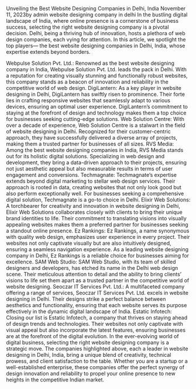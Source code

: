 Unveiling the Best Website Designing Companies in Delhi, India
November 11, 2023by admin
website designing company in delhi
In the bustling digital landscape of India, where online presence is a cornerstone of business success, selecting the right website designing company is a pivotal decision. Delhi, being a thriving hub of innovation, hosts a plethora of web design companies, each vying for attention. In this article, we spotlight the top players— the best website designing companies in Delhi, India, whose expertise extends beyond borders.

Webpulse Solution Pvt. Ltd.: Renowned as the best website designing company in India, Webpulse Solution Pvt. Ltd. leads the pack in Delhi. With a reputation for creating visually stunning and functionally robust websites, this company stands as a beacon of innovation and reliability in the competitive world of web design.
DigiLantern: As a key player in website designing in Delhi, DigiLantern has swiftly risen to prominence. Their forte lies in crafting responsive websites that seamlessly adapt to various devices, ensuring an optimal user experience. DigiLantern’s commitment to staying at the forefront of design and technology makes them a top choice for businesses seeking cutting-edge solutions.
Web Solution Centre: With over a decade of experience, Web Solution Centre is a stalwart in the field of website designing in Delhi. Recognized for their customer-centric approach, they have successfully delivered a diverse array of projects, making them a trusted partner for businesses of all sizes.
RVS Media: Among the best website designing companies in India, RVS Media stands out for its holistic digital solutions. Specializing in web design and development, they bring a data-driven approach to their projects, ensuring not just aesthetic appeal but also measurable results in terms of user engagement and conversions.
Techmagnate: Techmagnate’s expertise extends beyond digital marketing to stellar web design services. Their approach is rooted in data, creating websites that not only look good but also perform exceptionally well. For businesses seeking a comprehensive digital solution, Techmagnate is a go-to choice in Delhi.
Elixir Web Solutions: A torchbearer for creativity and innovation in website designing in Delhi, Elixir Web Solutions collaborates closely with clients to bring their unique brand identities to life. Their commitment to translating visions into visually appealing websites makes them a preferred partner for businesses seeking a standout online presence.
Ez Rankings: Ez Rankings, a name synonymous with quality web design, emphasizes user experience in every project. Their websites not only captivate visually but are also intuitively designed, ensuring a seamless navigation experience. As a leading website designing company in Delhi, Ez Rankings is a reliable choice for businesses aiming for excellence.
SAM Web Studio: SAM Web Studio, with its team of skilled designers and developers, has etched its name in the Delhi web design scene. Their meticulous attention to detail and the ability to bring clients’ visions to life set them apart as a trusted partner in the competitive world of website designing.
Seoczar IT Services Pvt. Ltd.: A multifaceted company offering a range of services, Seoczar IT Services Pvt. Ltd. excels in website designing in Delhi. Their designs strike a perfect balance between aesthetics and functionality, ensuring that each website serves its purpose effectively in the dynamic digital landscape of India.
Estatic Infotech: Closing our list is Estatic Infotech, a company that thrives on staying ahead of design trends and technologies. Their websites not only captivate with visual appeal but also incorporate the latest features, ensuring businesses are at the forefront of the digital evolution.
In the ever-evolving world of digital business, selecting the right website designing company is a strategic move. The companies highlighted above, each a leader in website designing in Delhi, India, bring a unique blend of creativity, technical prowess, and client satisfaction to the table. Whether you are a startup or a well-established enterprise, these companies offer the perfect synergy of design innovation and reliability to propel your online presence to new heights in the competitive Indian market.


